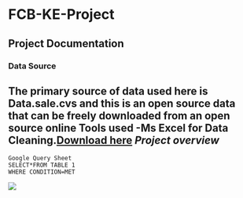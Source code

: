 # FCB-KE-Project
## Project Documentation 
### Data Source
The primary source of data used here is Data.sale.cvs and this is an open source data that can be freely downloaded from an open source online 
**Tools used**
-Ms Excel for Data Cleaning.[Download here](https://microsoft.com)
*Project overview*
---
```
Google Query Sheet
SELECT*FROM TABLE 1
WHERE CONDITION=MET
```
![](IMG_20240427_140831_236.jpg)
